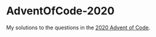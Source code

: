 # AdventOfCode-2020

My solutions to the questions in the [2020 Advent of Code](https://adventofcode.com/).
